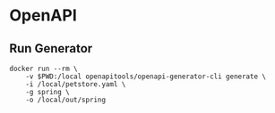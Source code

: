 # OpenAPI

## Run Generator
```shell
docker run --rm \
    -v $PWD:/local openapitools/openapi-generator-cli generate \
    -i /local/petstore.yaml \
    -g spring \
    -o /local/out/spring
```